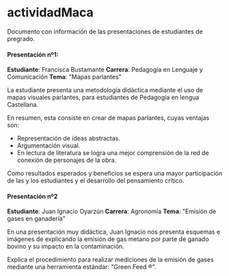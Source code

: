 # actividadMaca
Documento con información de las presentaciones de estudiantes de pregrado.


#### Presentación nº1:

**Estudiante**: Francisca Bustamante
**Carrera**: Pedagogía en Lenguaje y Comunicación
**Tema**: "Mapas parlantes"

La estudiante presenta una metodología didáctica mediante el uso de mapas visuales parlantes, para estudiantes de Pedagogía en lengua Castellana.

En resumen, esta consiste en crear de mapas parlantes, cuyas ventajas son:

- Representación de ideas abstractas.
- Argumentación visual.
- En lectura de literatura se logra una mejor comprensión de la red de conexión de personajes de la obra.

Como resultados esperados y beneficios se espera una mayor participación de las y los estudiantes y el desarrollo del pensamiento crítico.

#### Presentación nº2 

**Estudiante**: Juan Ignacio Oyarzún
**Carrera**: Agronomía
**Tema**: "Emisión de gases en ganadería"

En una presentación muy didáctica, Juan Ignacio nos presenta esquemas e imágenes de explicando la emisión de gas metano por parte de ganado bovino y su impacto en la contaminación.

Explica el procedimiento para realizar mediciones de la emisión de gases mediante una herramienta estándar: "Green Feed ®".
